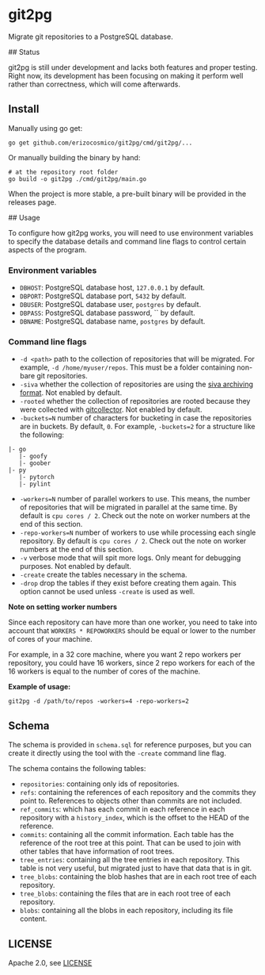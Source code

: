 # git2pg

Migrate git repositories to a PostgreSQL database.

## Status

git2pg is still under development and lacks both features and proper testing. Right now, its development has been focusing on making it perform well rather than correctness, which will come afterwards.

## Install

Manually using go get:

```
go get github.com/erizocosmico/git2pg/cmd/git2pg/...
```

Or manually building the binary by hand:

```
# at the repository root folder
go build -o git2pg ./cmd/git2pg/main.go
```

When the project is more stable, a pre-built binary will be provided in the releases page.

## Usage

To configure how git2pg works, you will need to use environment variables to specify the database details and command line flags to control certain aspects of the program.

### Environment variables

- `DBHOST`: PostgreSQL database host, `127.0.0.1` by default.
- `DBPORT`: PostgreSQL database port, `5432` by default.
- `DBUSER`: PostgreSQL database user, `postgres` by default.
- `DBPASS`: PostgreSQL database password, `` by default.
- `DBNAME`: PostgreSQL database name, `postgres` by default.

### Command line flags

- `-d <path>` path to the collection of repositories that will be migrated. For example, `-d /home/myuser/repos`. This must be a folder containing non-bare git repositories.
- `-siva` whether the collection of repositories are using the [siva archiving format](https://github.com/src-d/siva). Not enabled by default.
- `-rooted` whether the collection of repositories are rooted because they were collected with [gitcollector](https://github.com/src-d/gitcollector). Not enabled by default.
- `-buckets=N` number of characters for bucketing in case the repositories are in buckets. By default, `0`. For example, `-buckets=2` for a structure like the following:
```
|- go
   |- goofy
   |- goober
|- py
   |- pytorch
   |- pylint
```
- `-workers=N` number of parallel workers to use. This means, the number of repositories that will be migrated in parallel at the same time. By default is `cpu cores / 2`. Check out the note on worker numbers at the end of this section.
- `-repo-workers=N` number of workers to use while processing each single repository. By default is `cpu cores / 2`. Check out the note on worker numbers at the end of this section.
- `-v` verbose mode that will spit more logs. Only meant for debugging purposes. Not enabled by default.
- `-create` create the tables necessary in the schema.
- `-drop` drop the tables if they exist before creating them again. This option cannot be used unless `-create` is used as well.

**Note on setting worker numbers**

Since each repository can have more than one worker, you need to take into account that `WORKERS * REPOWORKERS` should be equal or lower to the number of cores of your machine.

For example, in a 32 core machine, where you want 2 repo workers per repository, you could have 16 workers, since 2 repo workers for each of the 16 workers is equal to the number of cores of the machine.

**Example of usage:**

```
git2pg -d /path/to/repos -workers=4 -repo-workers=2
```

## Schema

The schema is provided in `schema.sql` for reference purposes, but you can create it directly using the tool with the `-create` command line flag.

The schema contains the following tables:

- `repositories`: containing only ids of repositories.
- `refs`: containing the references of each repository and the commits they point to. References to objects other than commits are not included.
- `ref_commits`: which has each commit in each reference in each repository with a `history_index`, which is the offset to the HEAD of the reference.
- `commits`: containing all the commit information. Each table has the reference of the root tree at this point. That can be used to join with other tables that have information of root trees.
- `tree_entries`: containing all the tree entries in each repository. This table is not very useful, but migrated just to have that data that is in git.
- `tree_blobs`: containing the blob hashes that are in each root tree of each repository.
- `tree_blobs`: containing the files that are in each root tree of each repository.
- `blobs`: containing all the blobs in each repository, including its file content.

## LICENSE

Apache 2.0, see [LICENSE](/LICENSE)
